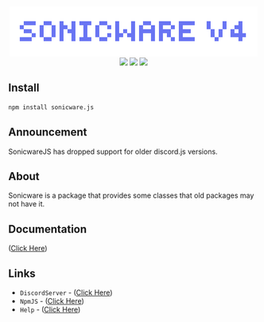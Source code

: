<div align="center"><br>
  <img src="https://raw.githubusercontent.com/easyontop/easyontop.github.io/main/SonicwareV4.png"/>
  <br/>
  <a href="https://www.npmjs.com/package/sonicware.js"><img src="https://img.shields.io/npm/v/sonicware.js.png"/></a>
  <a href="https://www.npmjs.com/package/sonicware.js"><img src="https://raster.shields.io/npm/dt/sonicware.js.png"/></a>
  <img src="https://raster.shields.io/badge/Sonicware%20V4-00aa00.png"/><br>
</div>

## Install
```sh
npm install sonicware.js
```

## Announcement
SonicwareJS has dropped support for older discord.js versions.

## About
Sonicware is a package that provides some classes that old packages may not have it. 

## Documentation
([Click Here][docs])

## Links
- `DiscordServer` - ([Click Here][discordserver])
- `NpmJS` - ([Click Here][npmpackage])
- `Help` - ([Click Here][discordserver])

[discordserver]: https://discord.gg/PkmgVaG4vk
[docs]: https://easyontop.github.io/Sonicware.js
[npmpackage]: https://npmjs.com/package/sonicware.js